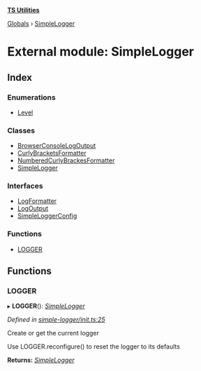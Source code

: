 **[TS Utilities](../README.md)**

[Globals](../README.md) › [SimpleLogger](simplelogger.md)

# External module: SimpleLogger

## Index

### Enumerations

* [Level](../enums/simplelogger.level.md)

### Classes

* [BrowserConsoleLogOutput](../classes/simplelogger.browserconsolelogoutput.md)
* [CurlyBracketsFormatter](../classes/simplelogger.curlybracketsformatter.md)
* [NumberedCurlyBrackesFormatter](../classes/simplelogger.numberedcurlybrackesformatter.md)
* [SimpleLogger](../classes/simplelogger.simplelogger-1.md)

### Interfaces

* [LogFormatter](../interfaces/simplelogger.logformatter.md)
* [LogOutput](../interfaces/simplelogger.logoutput.md)
* [SimpleLoggerConfig](../interfaces/simplelogger.simpleloggerconfig.md)

### Functions

* [LOGGER](simplelogger.md#logger)

## Functions

###  LOGGER

▸ **LOGGER**(): *[SimpleLogger](../classes/simplelogger.simplelogger-1.md)*

*Defined in [simple-logger/init.ts:25](https://github.com/Juraji/ts-utilities/blob/7643b75/src/simple-logger/init.ts#L25)*

Create or get the current logger

Use LOGGER.reconfigure() to reset the logger to its defaults

**Returns:** *[SimpleLogger](../classes/simplelogger.simplelogger-1.md)*